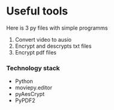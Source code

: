 # Useful tools

Here is 3 py files with simple programms

1) Convert video to ausio
2) Encrypt and descrypts txt files
3) Encrypt pdf files

### Technology stack

* Python
* moviepy.editor
* pyAesCrypt
* PyPDF2


